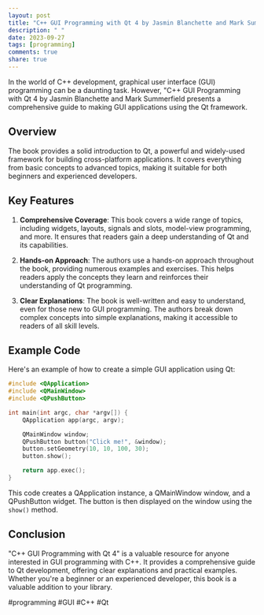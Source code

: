 ```yaml
---
layout: post
title: "C++ GUI Programming with Qt 4 by Jasmin Blanchette and Mark Summerfield"
description: " "
date: 2023-09-27
tags: [programming]
comments: true
share: true
---
```


In the world of C++ development, graphical user interface (GUI) programming can be a daunting task. However, "C++ GUI Programming with Qt 4 by Jasmin Blanchette and Mark Summerfield presents a comprehensive guide to making GUI applications using the Qt framework.

## Overview

The book provides a solid introduction to Qt, a powerful and widely-used framework for building cross-platform applications. It covers everything from basic concepts to advanced topics, making it suitable for both beginners and experienced developers.

## Key Features

1. **Comprehensive Coverage**: This book covers a wide range of topics, including widgets, layouts, signals and slots, model-view programming, and more. It ensures that readers gain a deep understanding of Qt and its capabilities.

2. **Hands-on Approach**: The authors use a hands-on approach throughout the book, providing numerous examples and exercises. This helps readers apply the concepts they learn and reinforces their understanding of Qt programming.

3. **Clear Explanations**: The book is well-written and easy to understand, even for those new to GUI programming. The authors break down complex concepts into simple explanations, making it accessible to readers of all skill levels.

## Example Code

Here's an example of how to create a simple GUI application using Qt:

```cpp
#include <QApplication>
#include <QMainWindow>
#include <QPushButton>

int main(int argc, char *argv[]) {
    QApplication app(argc, argv);

    QMainWindow window;
    QPushButton button("Click me!", &window);
    button.setGeometry(10, 10, 100, 30);
    button.show();

    return app.exec();
}
```

This code creates a QApplication instance, a QMainWindow window, and a QPushButton widget. The button is then displayed on the window using the `show()` method.

## Conclusion

"C++ GUI Programming with Qt 4" is a valuable resource for anyone interested in GUI programming with C++. It provides a comprehensive guide to Qt development, offering clear explanations and practical examples. Whether you're a beginner or an experienced developer, this book is a valuable addition to your library.

#programming #GUI #C++ #Qt